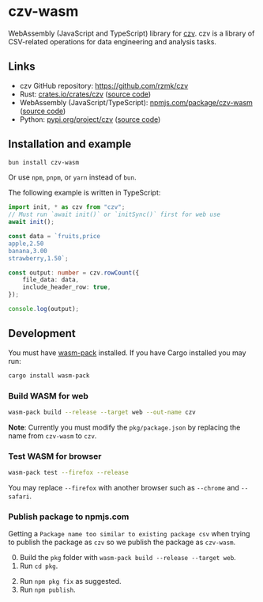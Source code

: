 # czv-wasm

WebAssembly (JavaScript and TypeScript) library for [czv](https://github.com/rzmk/czv). czv is a library of CSV-related operations for data engineering and analysis tasks.

## Links

-   czv GitHub repository: <https://github.com/rzmk/czv>
-   Rust: [crates.io/crates/czv](https://crates.io/crates/czv) ([source code](https://github.com/rzmk/czv/tree/main/czv))
-   WebAssembly (JavaScript/TypeScript): [npmjs.com/package/czv-wasm](https://www.npmjs.com/package/czv-wasm) ([source code](https://github.com/rzmk/czv/tree/main/czv-wasm))
-   Python: [pypi.org/project/czv](https://pypi.org/project/czv/) ([source code](https://github.com/rzmk/czv/tree/main/czv-python))

## Installation and example

```bash
bun install czv-wasm
```

Or use `npm`, `pnpm`, or `yarn` instead of `bun`.

The following example is written in TypeScript:

```ts
import init, * as czv from "czv";
// Must run `await init()` or `initSync()` first for web use
await init();

const data = `fruits,price
apple,2.50
banana,3.00
strawberry,1.50`;

const output: number = czv.rowCount({
    file_data: data,
    include_header_row: true,
});

console.log(output);
```

## Development

You must have [wasm-pack](https://rustwasm.github.io/wasm-pack/installer/) installed. If you have Cargo installed you may run:

```bash
cargo install wasm-pack
```

### Build WASM for web

```bash
wasm-pack build --release --target web --out-name czv
```

**Note**: Currently you must modify the `pkg/package.json` by replacing the name from `czv-wasm` to `czv`.

### Test WASM for browser

```bash
wasm-pack test --firefox --release
```

You may replace `--firefox` with another browser such as `--chrome` and `--safari`.

### Publish package to npmjs.com

Getting a `Package name too similar to existing package csv` when trying to publish the package as `czv` so we publish the package as `czv-wasm`.

0. Build the `pkg` folder with `wasm-pack build --release --target web`.
1. Run `cd pkg`.
 <!-- 1. Based on https://github.com/rustwasm/wasm-pack/issues/427#issuecomment-435966644, rename the `name` in `pkg/package.json` from `czv-wasm` to `czv`. -->
2. Run `npm pkg fix` as suggested.
3. Run `npm publish`.
